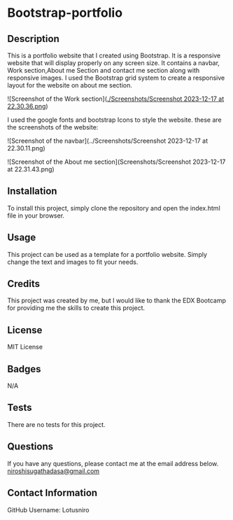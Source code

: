 # Bootstrap-portfolio

## Description

This is a portfolio website that I created using Bootstrap. It is a responsive website that will display properly on any screen size. It contains a navbar, Work section,About me Section and contact me section along with responsive images.
I used the Bootstrap grid system to create a responsive layout for the website on about me section.

![Screenshot of the Work section]([./Screenshots/Screenshot 2023-12-17 at 22.30.36.png](https://github.com/Lotusniro/Bootstrap-portfolio/blob/main/Screenshots/Screenshot%202023-12-17%20at%2022.30.36.png))

I used the google fonts and bootstrap Icons to style the website.
these are the screenshots of the website:

![Screenshot of the navbar](../Screenshots/Screenshot 2023-12-17 at 22.30.11.png)

![Screenshot of the About me section](Screenshots/Screenshot 2023-12-17 at 22.31.43.png)

## Installation

To install this project, simply clone the repository and open the index.html file in your browser.

## Usage

This project can be used as a template for a portfolio website. Simply change the text and images to fit your needs.

## Credits

This project was created by me, but I would like to thank the EDX Bootcamp for providing me  the skills to create this project.

## License

MIT License

## Badges

N/A



## Tests

There are no tests for this project.

## Questions

If you have any questions, please contact me at the email address below.
niroshisugathadasa@gmail.com

## Contact Information

GitHub Username: Lotusniro





